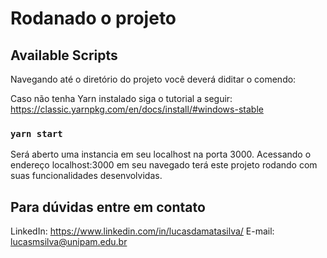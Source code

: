# Rodanado o projeto

## Available Scripts

Navegando até o diretório do projeto você deverá diditar o comendo:

Caso não tenha Yarn instalado siga o tutorial a seguir: https://classic.yarnpkg.com/en/docs/install/#windows-stable

### `yarn start`

Será aberto uma instancia em seu localhost na porta 3000. Acessando o endereço localhost:3000 em seu navegado terá este projeto rodando com suas funcionalidades desenvolvidas.

## Para dúvidas entre em contato

LinkedIn: https://www.linkedin.com/in/lucasdamatasilva/
E-mail: lucasmsilva@unipam.edu.br
